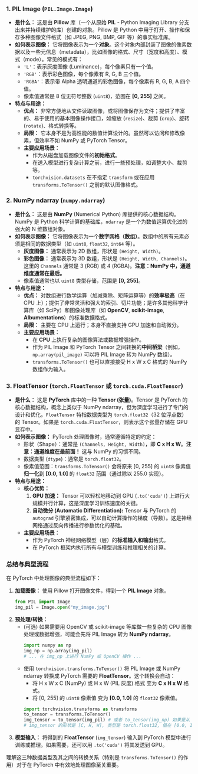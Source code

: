 ### 1. PIL Image (`PIL.Image.Image`)

*   **是什么：** 这是由 **Pillow** 库（一个从原始 **PIL** - Python Imaging Library 分支出来并持续维护的库）创建的对象。Pillow 是 Python 中用于打开、操作和保存多种图像文件格式（如 JPEG, PNG, BMP, GIF 等）的事实标准库。
*   **如何表示图像：** 它将图像表示为一个**对象**。这个对象内部封装了图像的像素数据以及一些元信息（metadata），比如图像的格式、尺寸（宽度和高度）、模式（mode）。常见的模式有：
    *   `'L'`：表示灰度图像 (Luminance)，每个像素只有一个值。
    *   `'RGB'`：表示彩色图像，每个像素有 R, G, B 三个值。
    *   `'RGBA'`：表示带 Alpha 透明通道的彩色图像，每个像素有 R, G, B, A 四个值。
    *   像素值通常是 8 位无符号整数 (`uint8`)，范围在 **[0, 255]** 之间。
*   **特点与用途：**
    *   **优点：** 非常方便地从文件读取图像，或将图像保存为文件；提供了丰富的、易于使用的基本图像操作接口，如缩放 (`resize`)、裁剪 (`crop`)、旋转 (`rotate`)、格式转换等。
    *   **局限：** 它本身不是为高性能的数值计算设计的。虽然可以访问和修改像素，但效率不如 NumPy 或 PyTorch Tensor。
    *   **主要应用场景：**
        *   作为从磁盘加载图像文件的**初始格式**。
        *   在送入模型进行复杂计算之前，进行一些预处理，如调整大小、裁剪等。
        *   `torchvision.datasets` 在不指定 `transform` 或在应用 `transforms.ToTensor()` 之前的默认图像格式。

### 2. NumPy ndarray (`numpy.ndarray`)

*   **是什么：** 这是由 **NumPy** (Numerical Python) 库提供的核心数据结构。NumPy 是 Python 科学计算的基础库，`ndarray` 是一个为数值运算优化过的强大的 N 维数组对象。
*   **如何表示图像：** 它将图像表示为一个**数字网格（数组）**。数组中的所有元素必须是相同的数据类型（如 `uint8`, `float32`, `int64` 等）。
    *   **灰度图像：** 通常表示为 2D 数组，形状是 `(Height, Width)`。
    *   **彩色图像：** 通常表示为 3D 数组，形状是 `(Height, Width, Channels)`。这里的 `Channels` 通常是 3 (RGB) 或 4 (RGBA)。**注意：NumPy 中，通道维度通常在最后。**
    *   像素值通常也以 `uint8` 类型存储，范围是 **[0, 255]**。
*   **特点与用途：**
    *   **优点：** 对数组进行数学运算（加减乘除、矩阵运算等）的**效率极高**（在 CPU 上）；提供了非常灵活和强大的索引、切片功能；是许多其他科学计算库（如 SciPy）和图像处理库（如 **OpenCV**, **scikit-image**, **Albumentations**）的标准数据格式。
    *   **局限：** 主要在 CPU 上运行；本身不直接支持 GPU 加速和自动微分。
    *   **主要应用场景：**
        *   在 **CPU** 上执行复杂的图像算法或数据增强操作。
        *   作为 PIL Image 和 PyTorch Tensor 之间转换的**中间桥梁**（例如，`np.array(pil_image)` 可以将 PIL Image 转为 NumPy 数组）。
        *   `transforms.ToTensor()` 也可以直接接受 H x W x C 格式的 NumPy 数组作为输入。

### 3. FloatTensor (`torch.FloatTensor` 或 `torch.cuda.FloatTensor`)

*   **是什么：** 这是 **PyTorch** 库中的一种 **Tensor (张量)**。Tensor 是 PyTorch 的核心数据结构，概念上类似于 NumPy ndarray，但为深度学习进行了专门的设计和优化。`FloatTensor` 特指数据类型为 `torch.float32`（32 位浮点数）的 Tensor。如果是 `torch.cuda.FloatTensor`，则表示这个张量存储在 GPU 显存中。
*   **如何表示图像：** PyTorch 处理图像时，通常遵循特定的约定：
    *   形状（Shape）：通常是 `(Channels, Height, Width)`，即 **C x H x W**。**注意：通道维度在最前面！** 这与 NumPy 的习惯不同。
    *   数据类型 (`dtype`)：通常是 `torch.float32`。
    *   像素值范围：`transforms.ToTensor()` 会将原来 [0, 255] 的 `uint8` 像素值**归一化**到 **[0.0, 1.0]** 的 `float32` 范围（通过除以 255.0 实现）。
*   **特点与用途：**
    *   **核心优势：**
        1.  **GPU 加速：** Tensor 可以轻松地移动到 GPU (`.to('cuda')`) 上进行大规模并行计算，这是深度学习训练速度的关键。
        2.  **自动微分 (Automatic Differentiation):** Tensor 与 PyTorch 的 `autograd` 引擎紧密集成，可以自动计算操作的梯度（导数）。这是神经网络通过反向传播进行参数优化的基础。
    *   **主要应用场景：**
        *   作为 PyTorch 神经网络模型（层）的**标准输入和输出**格式。
        *   在 PyTorch 框架内执行所有与模型训练和推理相关的计算。

### 总结与典型流程

在 PyTorch 中处理图像的典型流程如下：

1.  **加载图像：** 使用 Pillow 打开图像文件，得到一个 **PIL Image** 对象。
    ```python
    from PIL import Image
    img_pil = Image.open("my_image.jpg")
    ```
2.  **预处理/转换：**
    *   (可选) 如果需要用 OpenCV 或 scikit-image 等库做一些复杂的 CPU 图像处理或数据增强，可能会先将 PIL Image 转为 **NumPy ndarray**。
        ```python
        import numpy as np
        img_np = np.array(img_pil)
        # ... 在 img_np 上进行 NumPy 或 OpenCV 操作 ...
        ```
    *   使用 `torchvision.transforms.ToTensor()` 将 PIL Image 或 NumPy ndarray 转换成 PyTorch 需要的 **FloatTensor**。这个转换会自动：
        *   将 H x W x C (NumPy) 或 H x W (PIL 灰度) 格式 变为 **C x H x W** 格式。
        *   将 [0, 255] 的 `uint8` 像素值 变为 **[0.0, 1.0]** 的 `float32` 像素值。
        ```python
        import torchvision.transforms as transforms
        to_tensor = transforms.ToTensor()
        img_tensor = to_tensor(img_pil) # 或者 to_tensor(img_np) 如果是从 NumPy 转
        # img_tensor 的形状是 [C, H, W], 类型是 torch.float32, 值在 [0.0, 1.0]
        ```
3.  **模型输入：** 将得到的 **FloatTensor** (`img_tensor`) 输入到 PyTorch 模型中进行训练或推理。如果需要，还可以用 `.to('cuda')` 将其发送到 GPU。

理解这三种数据类型及其之间的转换关系（特别是 `transforms.ToTensor()` 的作用）对于在 PyTorch 中有效地处理图像至关重要。
